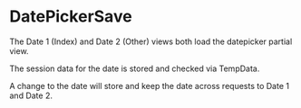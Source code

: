 # DatePickerSave

The Date 1 (Index) and Date 2 (Other) views both load the datepicker partial view.

The session data for the date is stored and checked via TempData.

A change to the date will store and keep the date across requests to Date 1 and Date 2.
